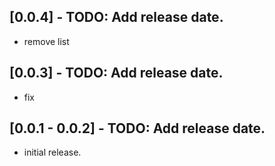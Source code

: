 ## [0.0.4] - TODO: Add release date.

- remove list

## [0.0.3] - TODO: Add release date.

- fix

## [0.0.1 - 0.0.2] - TODO: Add release date.

- initial release.
